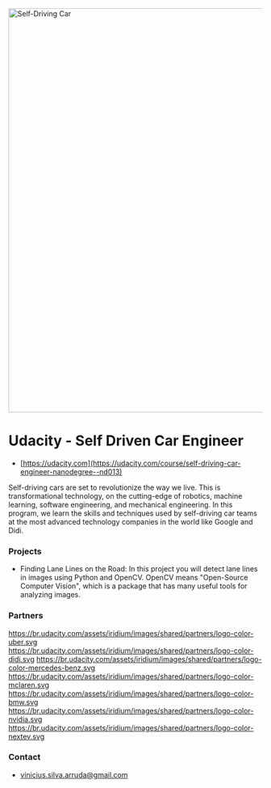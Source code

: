 <img src="images/cover.png" alt="Self-Driving Car" width="800px">

# Udacity - Self Driven Car Engineer #
* [https://udacity.com](https://udacity.com/course/self-driving-car-engineer-nanodegree--nd013)

Self-driving cars are set to revolutionize the way we live. This is transformational technology, on the cutting-edge of robotics, machine learning, software engineering, and mechanical engineering. In this program, we learn the skills and techniques used by self-driving car teams at the most advanced technology companies in the world like Google and Didi.

### Projects ###

* Finding Lane Lines on the Road:
In this project you will detect lane lines in images using Python and OpenCV. OpenCV means "Open-Source Computer Vision", which is a package that has many useful tools for analyzing images.


### Partners ###
https://br.udacity.com/assets/iridium/images/shared/partners/logo-color-uber.svg
https://br.udacity.com/assets/iridium/images/shared/partners/logo-color-didi.svg
https://br.udacity.com/assets/iridium/images/shared/partners/logo-color-mercedes-benz.svg
https://br.udacity.com/assets/iridium/images/shared/partners/logo-color-mclaren.svg
https://br.udacity.com/assets/iridium/images/shared/partners/logo-color-bmw.svg
https://br.udacity.com/assets/iridium/images/shared/partners/logo-color-nvidia.svg
https://br.udacity.com/assets/iridium/images/shared/partners/logo-color-nextev.svg


### Contact ###

* [vinicius.silva.arruda@gmail.com](mailto:vinicius.silva.arruda@gmail.com)
